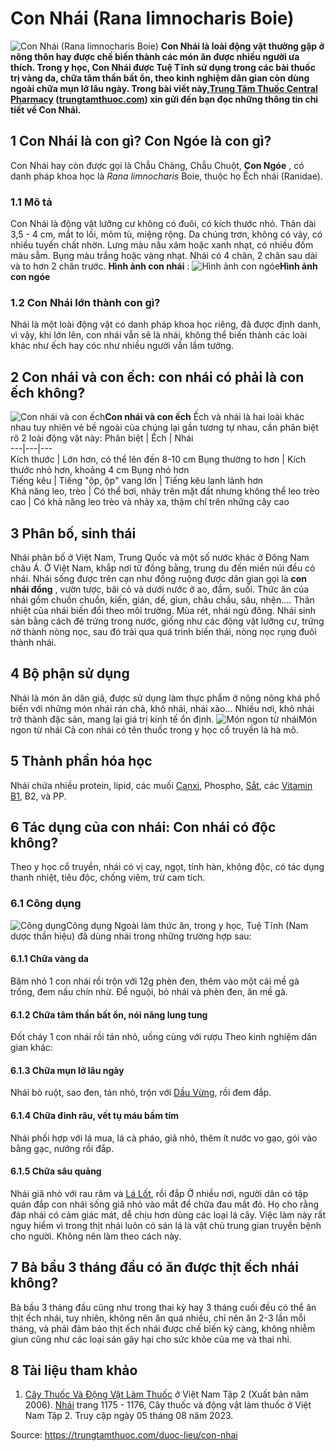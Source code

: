 # Con Nhái (Rana limnocharis Boie)

![Con Nhái \(Rana limnocharis Boie\)](https://trungtamthuoc.com/images/others/nhai-1-4812.jpg)
**Con Nhái là loài động vật thường gặp ở nông thôn hay được chế biến thành các món ăn được nhiều người ưa thích. Trong y học, Con Nhái được Tuệ Tĩnh sử dụng trong các bài thuốc trị vàng da, chữa tâm thần bất ổn, theo kinh nghiệm dân gian còn dùng ngoài chữa mụn lở lâu ngày. Trong bài viết này,[Trung Tâm Thuốc Central Pharmacy](https://trungtamthuoc.com/ "Trung Tâm Thuốc Central Pharmacy") ([trungtamthuoc.com](https://trungtamthuoc.com/ "trungtamthuoc.com")) xin gửi đến bạn đọc những thông tin chi tiết về Con Nhái.**
##  1 Con Nhái là con gì? Con Ngóe là con gì?
Con Nhái hay còn được gọi là Chẫu Chàng, Chẫu Chuột, **Con Ngóe** , có danh pháp khoa học là _Rana limnocharis_ Boie, thuộc họ Ếch nhái (Ranidae).
### 1.1 Mô tả
Con Nhái là động vật lưỡng cư không có đuôi, có kích thước nhỏ. Thân dài 3,5 - 4 cm, mắt to lồi, mõm tù, miệng rộng.
Da chúng trơn, không có vảy, có nhiều tuyến chất nhờn. Lưng màu nâu xám hoặc xanh nhạt, có nhiều đốm màu sẫm.
Bụng màu trắng hoặc vàng nhạt.
Nhái có 4 chân, 2 chân sau dài và to hơn 2 chân trước.
**Hình ảnh con nhái** :
![Hình ảnh con ngóe](https://trungtamthuoc.com/images/item/Nhai-21.jpg)**Hình ảnh con ngóe**
### 1.2 Con Nhái lớn thành con gì?
Nhái là một loài động vật có danh pháp khoa học riêng, đã được định danh, vì vậy, khi lớn lên, con nhái vẫn sẽ là nhái, không thể biến thành các loài khác như ếch hay cóc như nhiều người vẫn lầm tưởng.
##  2 Con nhái và con ếch: con nhái có phải là con ếch không?
![Con nhái và con ếch](https://trungtamthuoc.com/images/item/Nhai-31.jpg)**Con nhái và con ếch**
Ếch và nhái là hai loài khác nhau tuy nhiên vẻ bề ngoài của chúng lại gần tương tự nhau, cần phân biệt rõ 2 loài động vật này:
Phân biệt | Ếch | Nhái  
---|---|---  
Kích thước |  Lớn hơn, có thể lên đến 8-10 cm Bụng thường to hơn |  Kích thước nhỏ hơn, khoảng 4 cm Bụng nhỏ hơn  
Tiếng kêu | Tiếng "ộp, ộp" vang lớn | Tiếng kêu lanh lảnh hơn  
Khả năng leo, trèo | Có thể bơi, nhảy trên mặt đất nhưng không thể leo trèo cao | Có khả năng leo trèo và nhảy xa, thậm chí trên những cây cao  
##  3 Phân bố, sinh thái 
Nhái phân bố ở Việt Nam, Trung Quốc và một số nước khác ở Đông Nam châu Á. Ở Việt Nam, khắp nơi từ đồng bằng, trung du đến miền núi đều có nhái. Nhái sống được trên cạn như đồng ruộng được dân gian gọi là **con nhái đồng** , vườn tược, bãi cỏ và dưới nước ở ao, đầm, suối.
Thức ăn của nhái gồm chuồn chuồn, kiến, gián, dế, giun, châu chấu, sâu, nhện....
Thân nhiệt của nhái biến đổi theo môi trường. Mùa rét, nhái ngủ đông.
Nhái sinh sản bằng cách đẻ trứng trong nước, giống như các động vật lưỡng cư, trứng nở thành nòng nọc, sau đó trải qua quá trình biến thái, nòng nọc rụng đuôi thành nhái. 
##  4 Bộ phận sử dụng
Nhái là món ăn dân giã, được sử dụng làm thực phẩm ở nông nông khá phổ biến với những món nhái rán chả, khô nhái, nhái xào... Nhiều nơi, khô nhái trở thành đặc sản, mang lại giá trị kinh tế ổn định.
![Món ngon từ nhái](https://trungtamthuoc.com/images/item/Nhai-41.jpg)Món ngon từ nhái
Cả con nhái có tên thuốc trong y học cổ truyền là hà mô.
##  5 Thành phần hóa học
Nhái chứa nhiều protein, lipid, các muối [Canxi](https://trungtamthuoc.com/hoat-chat/canxi "Canxi"), Phospho, [Sắt](https://trungtamthuoc.com/hoat-chat/sat "Sắt"), các [Vitamin B1](https://trungtamthuoc.com/hoat-chat/vitamin-b1 "Vitamin B1"), B2, và PP. 
##  6 Tác dụng của con nhái: Con nhái có độc không?
Theo y học cổ truyền, nhái có vị cay, ngọt, tính hàn, không độc, có tác dụng thanh nhiệt, tiêu độc, chống viêm, trừ cam tích.
### 6.1 Công dụng 
![Công dụng](https://trungtamthuoc.com/images/item/Nhai-51.jpg)Công dụng
Ngoài làm thức ăn, trong y học, Tuệ Tĩnh (Nam dược thần hiệu) đã dùng nhái trong những trường hợp sau: 
#### 6.1.1 Chữa vàng da
Băm nhỏ 1 con nhái rồi trộn với 12g phèn đen, thêm vào một cái mề gà trống, đem nấu chín nhừ. Để nguội, bỏ nhái và phèn đen, ăn mề gà.
#### 6.1.2 Chữa tâm thần bất ổn, nói năng lung tung
Đốt cháy 1 con nhái rồi tán nhỏ, uống cùng với rượu
Theo kinh nghiệm dân gian khác:
#### 6.1.3 Chữa mụn lở lâu ngày
Nhái bỏ ruột, sao đen, tán nhỏ, trộn với [Dầu Vừng](https://trungtamthuoc.com/hoat-chat/dau-vung "Dầu Vừng"), rồi đem đắp.
#### 6.1.4 Chữa đinh râu, vết tụ máu bầm tím
Nhái phối hợp với lá mua, lá cà pháo, giã nhỏ, thêm ít nước vo gạo, gói vào bằng gạc, nướng rồi đắp.
#### 6.1.5 Chữa sâu quảng
Nhái giã nhỏ với rau răm và [Lá Lốt](https://trungtamthuoc.com/hoat-chat/la-lot "Lá Lốt"), rồi đắp
Ở nhiều nơi, người dân có tập quán đắp con nhái sống giã nhỏ vào mắt để chữa đau mắt đỏ. Họ cho rằng đáp nhái có cảm giác mát, dễ chịu hơn dùng các loại lá cây. Việc làm này rất nguy hiểm vì trong thịt nhái luôn có sán lá là vật chủ trung gian truyền bệnh cho người. Không nên làm theo cách này.
##  7 Bà bầu 3 tháng đầu có ăn được thịt ếch nhái không?
Bà bầu 3 tháng đầu cũng như trong thai kỳ hay 3 tháng cuối đều có thể ăn thịt ếch nhái, tuy nhiên, không nên ăn quá nhiều, chỉ nên ăn 2-3 lần mỗi tháng, và phải đảm bảo thịt ếch nhái được chế biến kỹ càng, không nhiễm giun cũng như các loại sán gây hại cho sức khỏe của mẹ và thai nhi.
##  8 Tài liệu tham khảo
  1. [Cây Thuốc Và Động Vật Làm Thuốc](https://trungtamthuoc.com/bai-viet/doc-online-va-tai-mien-phi-pdf-sach-cay-thuoc-va-dong-vat-lam-thuoc-o-viet-nam "Cây Thuốc Và Động Vật Làm Thuốc") ở Việt Nam Tập 2 (Xuất bản năm 2006). [Nhái](https://trungtamthuoc.com/upload/pdf/cay-thuoc-va-dong-vat-lam-thuoc-tap-2-trungtamthuoc.com.pdf#page=1171) trang 1175 - 1176, Cây thuốc và động vật làm thuốc ở Việt Nam Tập 2. Truy cập ngày 05 tháng 08 năm 2023.




Source: https://trungtamthuoc.com/duoc-lieu/con-nhai